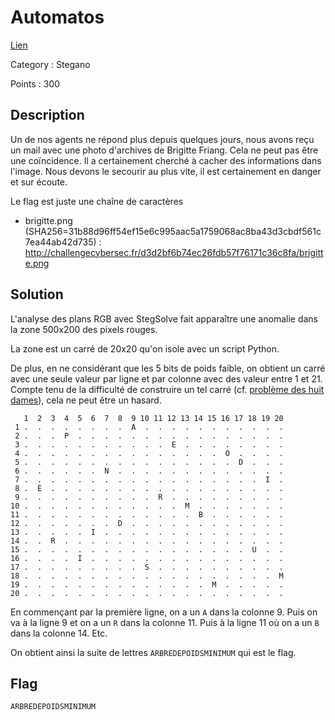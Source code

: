 # Automatos

[Lien](https://ctf.challengecybersec.fr/7a144cdc500b28e80cf760d60aca2ed3/challenge-detail.php?chall=24)

Category : Stegano

Points : 300

## Description

Un de nos agents ne répond plus depuis quelques jours, nous avons reçu un mail avec une photo d'archives de Brigitte Friang. Cela ne peut pas être une coïncidence. Il a certainement cherché à cacher des informations dans l'image. Nous devons le secourir au plus vite, il est certainement en danger et sur écoute.

Le flag est juste une chaîne de caractères

- brigitte.png (SHA256=31b88d96ff54ef15e6c995aac5a1759068ac8ba43d3cbdf561c7ea44ab42d735) : http://challengecybersec.fr/d3d2bf6b74ec26fdb57f76171c36c8fa/brigitte.png


## Solution

L'analyse des plans RGB avec StegSolve fait apparaître une anomalie dans la zone 500x200 des pixels rouges.

La zone est un carré de 20x20 qu'on isole avec un script Python.

De plus, en ne considérant que les 5 bits de poids faible, on obtient un carré avec une seule valeur par ligne et par colonne avec des valeur entre 1 et 21. Compte tenu de la difficulté de construire un tel carré (cf. [problème des huit dames](https://fr.wikipedia.org/wiki/Problème_des_huit_dames)), cela ne peut être un hasard.

```
   1  2  3  4  5  6  7  8  9 10 11 12 13 14 15 16 17 18 19 20
 1 .  .  .  .  .  .  .  .  A  .  .  .  .  .  .  .  .  .  .  .
 2 .  .  .  P  .  .  .  .  .  .  .  .  .  .  .  .  .  .  .  .
 3 .  .  .  .  .  .  .  .  .  .  .  E  .  .  .  .  .  .  .  .
 4 .  .  .  .  .  .  .  .  .  .  .  .  .  .  .  O  .  .  .  .
 5 .  .  .  .  .  .  .  .  .  .  .  .  .  .  .  .  D  .  .  .
 6 .  .  .  .  .  .  N  .  .  .  .  .  .  .  .  .  .  .  .  .
 7 .  .  .  .  .  .  .  .  .  .  .  .  .  .  .  .  .  .  I  .
 8 .  E  .  .  .  .  .  .  .  .  .  .  .  .  .  .  .  .  .  .
 9 .  .  .  .  .  .  .  .  .  .  R  .  .  .  .  .  .  .  .  .
10 .  .  .  .  .  .  .  .  .  .  .  .  M  .  .  .  .  .  .  .
11 .  .  .  .  .  .  .  .  .  .  .  .  .  B  .  .  .  .  .  .
12 .  .  .  .  .  .  .  D  .  .  .  .  .  .  .  .  .  .  .  .
13 .  .  .  .  .  I  .  .  .  .  .  .  .  .  .  .  .  .  .  .
14 .  .  R  .  .  .  .  .  .  .  .  .  .  .  .  .  .  .  .  .
15 .  .  .  .  .  .  .  .  .  .  .  .  .  .  .  .  .  U  .  .
16 .  .  .  .  I  .  .  .  .  .  .  .  .  .  .  .  .  .  .  .
17 .  .  .  .  .  .  .  .  .  S  .  .  .  .  .  .  .  .  .  .
18 .  .  .  .  .  .  .  .  .  .  .  .  .  .  .  .  .  .  .  M
19 .  .  .  .  .  .  .  .  .  .  .  .  .  .  M  .  .  .  .  .
20 .  .  .  .  .  .  .  .  .  .  .  .  .  .  .  .  .  .  .  .
```

En commençant par la première ligne, on a un `A` dans la colonne 9. Puis on va à la ligne 9 et on a un `R` dans la colonne 11. Puis à la ligne 11 où on a un `B` dans la colonne 14. Etc.

On obtient ainsi la suite de lettres `ARBREDEPOIDSMINIMUM` qui est le flag.

## Flag

`ARBREDEPOIDSMINIMUM`
